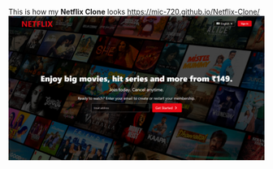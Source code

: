 This is how my **Netflix Clone** looks
https://mic-720.github.io/Netflix-Clone/
<img src="./images/Netflix.png">
